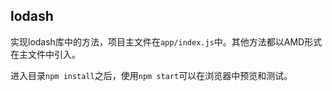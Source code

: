 lodash
-

实现lodash库中的方法，项目主文件在`app/index.js`中。其他方法都以AMD形式在主文件中引入。

进入目录`npm install`之后，使用`npm start`可以在浏览器中预览和测试。
